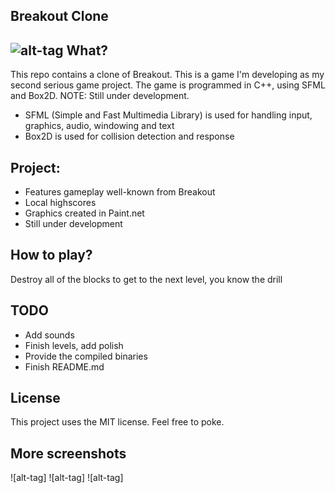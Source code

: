 Breakout Clone
----------
![alt-tag](https://cloud.githubusercontent.com/assets/5671281/5287645/a45b8e3e-7b36-11e4-8f25-104ad96591e4.png)
What?
-----
This repo contains a clone of Breakout. This is a game I'm developing as my second serious game project. 
The game is programmed in C++, using SFML and Box2D. NOTE: Still under development.

- SFML (Simple and Fast Multimedia Library) is used for handling input, graphics, audio, windowing and text
- Box2D is used for collision detection and response

Project:
---------
- Features gameplay well-known from Breakout
- Local highscores
- Graphics created in Paint.net
- Still under development

How to play?
------------
Destroy all of the blocks to get to the next level, you know the drill

TODO
----
- Add sounds
- Finish levels, add polish
- Provide the compiled binaries
- Finish README.md

License
-----
This project uses the MIT license. Feel free to poke.

More screenshots
----------------
![alt-tag]
![alt-tag]
![alt-tag]
